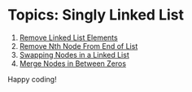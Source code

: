 # Topics: Singly Linked List

1. [Remove Linked List Elements](https://leetcode.com/problems/remove-linked-list-elements/)
2. [Remove Nth Node From End of List](https://leetcode.com/problems/remove-nth-node-from-end-of-list/)
3. [Swapping Nodes in a Linked List ](https://leetcode.com/problems/swapping-nodes-in-a-linked-list/)
4. [Merge Nodes in Between Zeros ](https://leetcode.com/problems/merge-nodes-in-between-zeros/)

Happy coding!